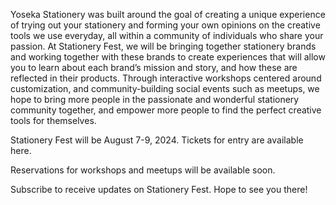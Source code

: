 Yoseka Stationery was built around the goal of creating a unique experience of trying out your stationery and forming your own opinions on the creative tools we use everyday, all within a community of individuals who share your passion.
At Stationery Fest, we will be bringing together stationery brands and working together with these brands to create experiences that will allow you to learn about each brand’s mission and story, and how these are reflected in their products. Through interactive workshops centered around customization, and community-building social events such as meetups, we hope to bring more people in the passionate and wonderful stationery community together, and empower more people to find the perfect creative tools for themselves.

Stationery Fest will be August 7-9, 2024. Tickets for entry are available here.

Reservations for workshops and meetups will be available soon.


Subscribe to receive updates on Stationery Fest. Hope to see you there!
